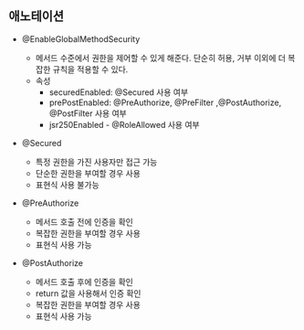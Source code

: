 ## 애노테이션

- @EnableGlobalMethodSecurity
  - 메서드 수준에서 권한을 제어할 수 있게 해준다.
      단순히 허용, 거부 이외에 더 복잡한 규칙을 적용할 수 있다.
  - 속성
    - securedEnabled: @Secured 사용 여부
    - prePostEnabled: @PreAuthorize, @PreFilter ,@PostAuthorize, @PostFilter 사용 여부
    - jsr250Enabled - @RoleAllowed 사용 여부

- @Secured
  - 특정 권한을 가진 사용자만 접근 가능
  - 단순한 권한을 부여할 경우 사용
  - 표현식 사용 불가능

- @PreAuthorize
  - 메서드 호출 전에 인증을 확인
  - 복잡한 권한을 부여할 경우 사용
  - 표현식 사용 가능

- @PostAuthorize
  - 메서드 호출 후에 인증을 확인
  - return 값을 사용해서 인증 확인
  - 복잡한 권한을 부여할 경우 사용
  - 표현식 사용 가능